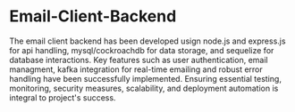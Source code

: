 # Email-Client-Backend
The email client backend has been developed usign node.js and express.js for api handling, mysql/cockroachdb for data storage, and sequelize for database interactions. Key features such as user authentication, email managment, kafka integration for real-time emailing and robust error handling have been successfully implemented. Ensuring essential testing, monitoring, security measures, scalability, and deployment automation is integral to project's success.
